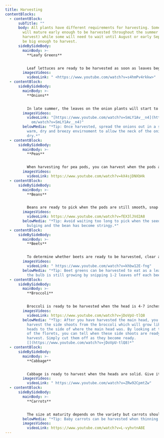 ```yaml
---
title: Harvesting
contentBlocks:
  - contentBlock:
      subTitle: ""
      body: All plants have different requirements for harvesting. Some vegetables
        will mature early enough to be harvested throughout the summer (ongoing
        harvest) while some will need to wait until August or early September to
        be big enough to harvest.
      sideBySideBody:
        mainBody: >-
          **Leafy Greens** 


          Leaf lettuces are ready to be harvested as soon as leaves begin to appear and they are about 4 inches long. Simply snip either single outer leaves or grab a bunch of them and cut them with shears or scissors an inch above the crown of the plant. If you cut into or below the crown, the plant will probably die, so be careful. Harvest before any seed stalks start growing in the middle of the plant otherwise the lettuce will be too bitter to eat. Some greens, like lettuce, will become bitter as the season progresses. Others, like kale, will get sweeter as the temperature cools.
        imagesVideos:
          videoLink: " <https://www.youtube.com/watch?v=s4hmPv4rkkw>"
  - contentBlock:
      sideBySideBody:
        mainBody: >-
          **Onions**


          In late summer, the leaves on the onion plants will start to flop over. This happens at the neck of the onion and it's sign that the plant has stopped growing and is ready for storage. If the weather is dry and there's no danger of frost, the plants can be gently pulled from the soil and laid right in the garden for a day or two. If the weather is wet or frost is possible, move the onions immediately into a protected spot. As the onions are curing, their necks will gradually wither and the papery skins will tighten around the bulbs. Once the necks are completely tight and dry, and the stems contain no moisture, you can use scissors to trim the roots off the bottom of each bulb.
        imagesVideos:
          videoLink: "[https://www.youtube.com/watch?v=SmLY1Av__n4](https://www.youtube.c\
            om/watch?v=SmLY1Av__n4)"
        belowMedia: "*Tip: Once harvested, spread the onions out in a single layer in a
          warm, dry and breezy envirnoment to allow the neck of the onion to
          dry.*"
  - contentBlock:
      sideBySideBody:
        mainBody: >-
          **Peas**


          When harvesting for pea pods, you can harvest when the pods are flat but at the right length for your variety of peas. It is also determined by what you want from the pea. If you prefer edible pods with developed seeds, allow more time before harvesting peas.  When harvesting, pick peas with two hands. Secure the vine with one hand then pinch the stem of each pod and pull with the other hand. Don’t tug or jerk pods away; pea plants hang on to their support with thin tendrils so a heavy hand can dislodge the plant from its support.
        imagesVideos:
          videoLink: https://www.youtube.com/watch?v=kX4sjDNXbHk
  - contentBlock:
      sideBySideBody:
        mainBody: >-
          **Beans**


          Beans are ready to pick when the pods are still smooth, snap easily and the seeds haven’t formed bulges along the pod. Look for lean full beans that are firm to the touch.  To harvest the bean, grasp the top of the bean and notice the little stem that connects the bean to the main vine. Break off the bean at the stem. You don’t want to damage the vine or plant, so be careful you don’t pull too hard on the bean before it’s truly been broken off.
        imagesVideos:
          videoLink: https://www.youtube.com/watch?v=fEX3lJVd2A8
        belowMedia: "*Tip: Avoid waiting too long to pick when the seeds inside are
          bulging and the bean has become stringy.*"
  - contentBlock:
      sideBySideBody:
        mainBody: >-
          **Beets**


          To determine whether beets are ready to be harvested, clear away some of the mulch or soil around the top of your beets and look for crowns protruding above the soil line. If you can see an inch or two sticking out above the soil, it’s a safe bet that they are ready for pulling. If your roots don’t look quite ready and a frost is in the forecast, don’t worry! Beets are a cool weather crop, and a light frost or two can actually sweeten their flavor. Just make sure to dig them up before the ground freezes. When you have decided it’s time to harvest, use a garden fork or knife to gently loosen the soil around each plant, being careful not to accidentally slice into any of the roots. Once the soil is loose, grab hold of the green tops and lift carefully, while simultaneously prying the soil underneath with a hand fork or garden knife.
        imagesVideos:
          videoLink: " https://www.youtube.com/watch?v=khbw12E-fng"
        belowMedia: "*Tip: Beet greens can be harvested to eat as a leafy green while
          the bulb is still growing by snipping 1-2 leaves off each beet.*"
  - contentBlock:
      sideBySideBody:
        mainBody: >-
          **Broccoli**


          Broccoli is ready to be harvested when the head is 4-7 inches wide and it is deep green  in colour. When your broccoli head is ready to harvest, use a sharp knife and cut the head of the broccoli off the plant. Cut the broccoli head stem 5 inches or more below the head, then remove the head off with a swift cut. Try to avoid sawing at the stem as this may cause unnecessary damage to the plant and ruin your chances for side harvesting later.
        imagesVideos:
          videoLink: https://www.youtube.com/watch?v=jDoVpU-tlQ8
        belowMedia: "*Tip: After you have harvested the main head, you can continue to
          harvest the side shoots from the broccoli which will grow like tiny
          heads to the side of where the main head was. By looking at the size
          of the florets, you can tell when these side shoots are ready for
          harvest. Simply cut them off as they become ready.
          [](https://www.youtube.com/watch?v=jDoVpU-tlQ8)*"
  - contentBlock:
      sideBySideBody:
        mainBody: >-
          **Cabbage**


          Cabbage is ready to harvest when the heads are solid. Give it a squeeze. If you still feel some softness, you should wait a bit. Heads may be large or small when ready. When the cabbage is ready for harvesting, you have two options: 1. Grab the base of a cabbage head and pull. In loose soil, you’ll bring up the entire plant, root and all. 2. Using a very sharp knife, cut the cabbage head off, leaving a few inches of the stem and some of the large, floppy leaves intact and leaving the root in the ground.
        imagesVideos:
          videoLink: " https://www.youtube.com/watch?v=ZRw92CpmtZw"
  - contentBlock:
      sideBySideBody:
        mainBody: >-
          **Carrots**


          The size at maturity depends on the variety but carrots should be firm and bright in colour. Most varieties are ready to harvest when the shoulders are 1/2 to 3/4 inch in diameter, but again, there is much variation depending on the variety. To harvest, loosen soil around the carrot with a spade or trowel before pulling up from the greens; this will help avoid breaking the greens off from the carrot roots. Carrots mature roughly around the same time, but you don't have to harvest them all at once.
        belowMedia: "*Tip: Baby carrots can be harvested when thinning the beds.*"
        imagesVideos:
          videoLink: https://www.youtube.com/watch?v=L-vyhvtnA8E
---
```

